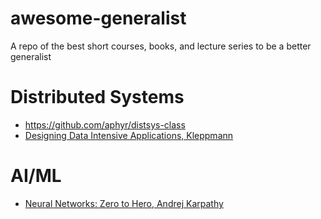 # awesome-generalist
A repo of the best short courses, books, and lecture series to be a better generalist

# Distributed Systems
- https://github.com/aphyr/distsys-class
- [Designing Data Intensive Applications, Kleppmann](https://www.amazon.com/Designing-Data-Intensive-Applications-Reliable-Maintainable/dp/1449373321)

# AI/ML
- [Neural Networks: Zero to Hero, Andrej Karpathy](https://karpathy.ai/zero-to-hero.html)
